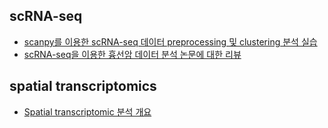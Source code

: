 ## scRNA-seq
 - [scanpy를 이용한 scRNA-seq 데이터 preprocessing 및 clustering 분석 실습](https://jhlee0637.github.io/scRNAseq-analysis-practice/Tutorial_PreprocessingClustering_SCdata.html)
 - [scRNA-seq을 이용한 흉선암 데이터 분석 논문에 대한 리뷰](https://publish.obsidian.md/jhlee/Mind+Map/Paper/A+cell+atlas+of+human+thymic+development+defines+T+cell+repertoire+formation)

## spatial transcriptomics
 - [Spatial transcriptomic 분석 개요](https://publish.obsidian.md/jhlee/Mind+Map/Knowledge/Biology/Transcriptomics/Spatial+Transcriptomics)
